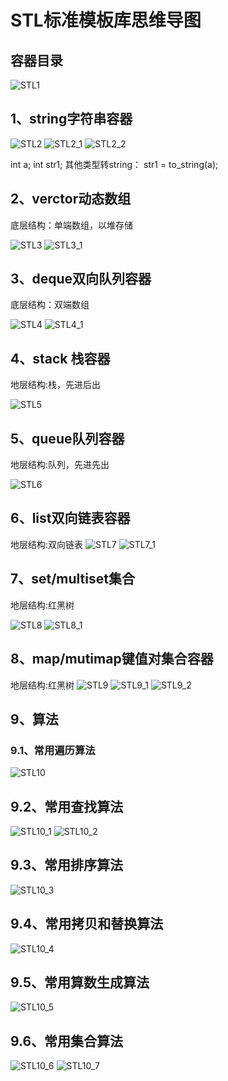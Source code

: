 # STL标准模板库思维导图 

## 容器目录

![STL1](../../images/STL1.png)

## 1、string字符串容器

![STL2](../../images/STL2.png)
![STL2_1](../../images/STL2_1.png)
![STL2_2](../../images/STL2_2.png)

int a;
int str1;
其他类型转string：
str1 = to_string(a);

## 2、verctor动态数组

底层结构：单端数组，以堆存储

![STL3](../../images/STL3.png)
![STL3_1](../../images/STL3_1.png)

## 3、deque双向队列容器

底层结构：双端数组

![STL4](../../images/STL4.png)
![STL4_1](../../images/STL4_1.png)

## 4、stack 栈容器

地层结构:栈，先进后出

![STL5](../../images/STL5.png)

## 5、queue队列容器

地层结构:队列，先进先出

![STL6](../../images/STL6.png)

## 6、list双向链表容器

地层结构:双向链表
![STL7](../../images/STL7.png)
![STL7_1](../../images/STL7_1.png)


## 7、set/multiset集合

地层结构:红黑树

![STL8](../../images/STL8.png)
![STL8_1](../../images/STL8_1.png)


## 8、map/mutimap键值对集合容器

地层结构:红黑树
![STL9](../../images/STL9.png)
![STL9_1](../../images/STL9_1.png)
![STL9_2](../../images/STL9_2.png)

## 9、算法

### 9.1、常用遍历算法

![STL10](../../images/STL10.png)

## 9.2、常用查找算法

![STL10_1](../../images/STL10_1.png)
![STL10_2](../../images/STL10_2.png)

## 9.3、常用排序算法

![STL10_3](../../images/STL10_3.png)

## 9.4、常用拷贝和替换算法

![STL10_4](../../images/STL10_4.png)

## 9.5、常用算数生成算法

![STL10_5](../../images/STL10_5.png)

## 9.6、常用集合算法

![STL10_6](../../images/STL10_6.png)
![STL10_7](../../images/STL10_7.png)







